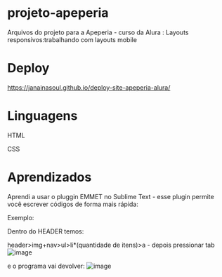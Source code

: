 # projeto-apeperia
Arquivos do projeto para a Apeperia - curso da Alura : Layouts responsivos:trabalhando com layouts mobile

# Deploy
https://janainasoul.github.io/deploy-site-apeperia-alura/


# Linguagens

HTML

CSS

# Aprendizados
Aprendi a usar o pluggin EMMET no Sublime Text - esse plugin permite você escrever códigos de forma mais rápida:

Exemplo:

Dentro do HEADER temos:

header>img+nav>ul>li*(quantidade de itens)>a - depois pressionar tab
![image](https://user-images.githubusercontent.com/104031152/220427053-89c26f1b-e6aa-4d9e-97ff-74122730aaee.png)


e o programa vai devolver:
![image](https://user-images.githubusercontent.com/104031152/220427210-832b5347-6e96-4b2c-be09-fb9934719567.png)




